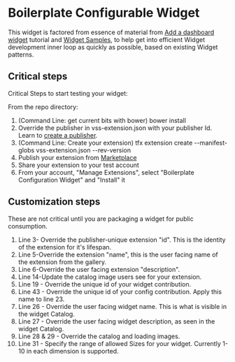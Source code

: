 # Boilerplate Configurable Widget
 
This widget is factored from essence of material from  [Add a dashboard widget](https://www.visualstudio.com/en-us/docs/integrate/extensions/develop/add-dashboard-widget) tutorial and [Widget Samples](https://github.com/Microsoft/vsts-extension-samples/), to help get into efficient Widget development inner loop as quickly as possible, based on existing Widget patterns.

## Critical steps
Critical Steps to start testing your widget:

From the repo directory:
1. (Command Line: get current bits with bower) bower install
2. Override the publisher in vss-extension.json with your publisher Id. Learn to [create a publisher](https://www.visualstudio.com/en-us/docs/integrate/extensions/publish/overview).
3. (Command Line: Create your extension) tfx extension create --manifest-globs vss-extension.json --rev-version
4. Publish your extension from [Marketplace](https://marketplace.visualstudio.com/manage/publishers)
5. Share your extension to your test account
6. From your account, "Manage Extensions", select "Boilerplate Configuration Widget" and "Install" it


## Customization steps
These are not critical until you are packaging a widget for public consumption.
1. Line 3- Override the publisher-unique extension "id". This is the identity of the extension for it's lifespan.
2. Line 5-Override the extension "name", this is the user facing name of the extension from the gallery.
3. Line 6-Override the user facing extension "description".
4. Line 14-Update the catalog image users see for your extension.
5. Line 19 - Override the unique id of your widget contribution.
6. Line 43 - Override the unique id of your config contribution. Apply this name to line 23.
7. Line 26 - Override the user facing widget name. This is what is visible in the widget Catalog.
8. Line 27 - Override the user facing widget description, as seen in the widget Catalog.
9. Line 28 & 29 - Override the catalog and loading images.
10. Line 31 - Specify the range of allowed Sizes for your widget. Currently 1-10 in each dimension is supported.
